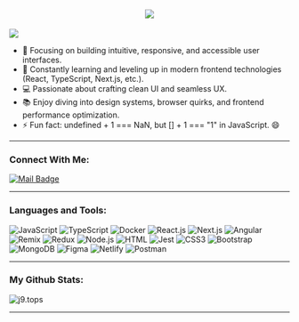 <h1 align="center">
  <a href="https://git.io/typing-svg">
    <img src="https://readme-typing-svg.herokuapp.com/?lines=Hello,+There!+👋;This+is+Jimmy....;Nice+to+meet+you!&center=true&size=30">
  </a>
</h1>

![](https://komarev.com/ghpvc/?username=j9-tops&color=brightgreen)

- 🎯 Focusing on building intuitive, responsive, and accessible user interfaces.
- 🌱 Constantly learning and leveling up in modern frontend technologies (React, TypeScript, Next.js, etc.).
- 💻 Passionate about crafting clean UI and seamless UX.
- 📚 Enjoy diving into design systems, browser quirks, and frontend performance optimization.
- ⚡ Fun fact: undefined + 1 === NaN, but [] + 1 === "1" in JavaScript. 😄

---

### Connect With Me:

[![Mail Badge](https://img.shields.io/badge/Gmail-D14836?style=for-the-badge&logo=gmail&logoColor=white)](mailto:j9.tops@gmail.com)

---

### Languages and Tools:

![JavaScript](https://img.shields.io/badge/JavaScript-F7DF1E?style=flat-square&logo=javascript&logoColor=black)
![TypeScript](https://img.shields.io/badge/TypeScript-007ACC?style=flat-square&logo=typescript&logoColor=white)
![Docker](https://img.shields.io/badge/Docker-0CC1F3?style=flat-square&logo=docker&logoColor=white)
![React.js](https://img.shields.io/badge/React.js-0081CB?style=flat-square&logo=react&logoColor=61DAFB)
![Next.js](https://img.shields.io/badge/Next.js-f7f7f7?style=flastic&logo=Next.js&logoColor=000000)
![Angular](https://img.shields.io/badge/Angular-f7f7f7?style=flastic&logo=Angular&logoColor=red)
![Remix](https://img.shields.io/badge/Remix-f7f7f7?style=flastic&logo=Remix&logoColor=000000)
![Redux](https://img.shields.io/badge/Redux-black?style=flastic&logo=Redux&logoColor=764ABC)
![Node.js](https://img.shields.io/badge/Node.js-43853D?style=flat-square&logo=node.js&logoColor=white)
![HTML](https://img.shields.io/badge/HTML5-E34F26?style=flat-square&logo=html5&logoColor=white)
![Jest](https://img.shields.io/badge/Jest-43853D?style=flat-square&logo=jest&logoColor=white)
![CSS3](https://img.shields.io/badge/CSS3-1572B6?style=flat-square&logo=css3&logoColor=white)
![Bootstrap](https://img.shields.io/badge/Bootstrap-563D7C?style=flat-square&logo=bootstrap&logoColor=white)
![MongoDB](https://img.shields.io/badge/MongoDB-F7F7F7?style=flat-square&logo=mongodb&logoColor=49A248)
![Figma](https://img.shields.io/badge/Figma-f7f7f7?style=flastic&logo=Figma&logoColor=F24E1E)
![Netlify](https://img.shields.io/badge/Netlify-00C7B7?style=flat-square&logo=netlify&logoColor=white)
![Postman](https://img.shields.io/badge/Postman-f7f7f7?style=flastic&logo=Postman&logoColor=FF6C37)

---

### My Github Stats:

<p>
  <img align="center" src="https://github-readme-streak-stats.herokuapp.com/?user=j9-tops&theme=algolia" alt="j9.tops" />
</p>

---
